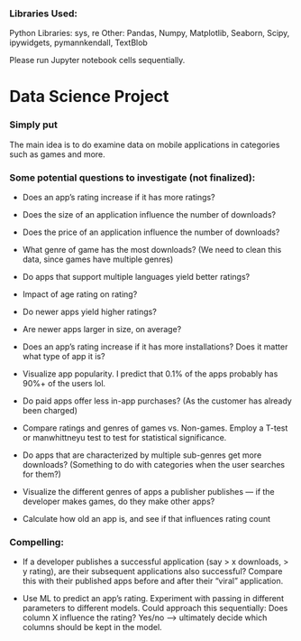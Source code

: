 ### Libraries Used: 

Python Libraries: sys, re
Other: Pandas, Numpy, Matplotlib, Seaborn, Scipy, ipywidgets, pymannkendall, TextBlob

Please run Jupyter notebook cells sequentially. 

# Data Science Project

### Simply put

The main idea is to do examine data on mobile applications in categories such as games and more.

### Some potential questions to investigate (not finalized):

- Does an app’s rating increase if it has more ratings?

- Does the size of an application influence the number of downloads?

- Does the price of an application influence the number of downloads?

- What genre of game has the most downloads? (We need to clean this data, since games have multiple genres)

- Do apps that support multiple languages yield better ratings?

- Impact of age rating on rating?

- Do newer apps yield higher ratings?

- Are newer apps larger in size, on average?

- Does an app’s rating increase if it has more installations? Does it matter what type of app it is?

- Visualize app popularity. I predict that 0.1% of the apps probably has 90%+ of the users lol.

- Do paid apps offer less in-app purchases? (As the customer has already been charged)

- Compare ratings and genres of games vs. Non-games. Employ a T-test or manwhittneyu test to test for statistical significance.

- Do apps that are characterized by multiple sub-genres get more downloads? (Something to do with categories when the user searches for them?)

- Visualize the different genres of apps a publisher publishes — if the developer makes games, do they make other apps?

- Calculate how old an app is, and see if that influences rating count

### Compelling:

- If a developer publishes a successful application (say > x downloads, > y rating), are their subsequent applications also successful? Compare this with their published apps before and after their “viral” application.

- Use ML to predict an app’s rating. Experiment with passing in different parameters to different models. Could approach this sequentially: Does column X influence the rating? Yes/no —> ultimately decide which columns should be kept in the model.
